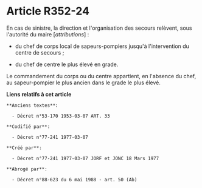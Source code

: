 # Article R352-24

En cas de sinistre, la direction et l'organisation des secours relèvent, sous l'autorité du maire [*attributions*] :

- du chef de corps local de sapeurs-pompiers jusqu'à l'intervention du centre de secours ;

- du chef de centre le plus élevé en grade.

Le commandement du corps ou du centre appartient, en l'absence du chef, au sapeur-pompier le plus ancien dans le grade le
plus élevé.

**Liens relatifs à cet article**

	**Anciens textes**:

	  - Décret n°53-170 1953-03-07 ART. 33

	**Codifié par**:

	  - Décret n°77-241 1977-03-07

	**Créé par**:

	  - Décret n°77-241 1977-03-07 JORF et JONC 18 Mars 1977

	**Abrogé par**:

	  - Décret n°88-623 du 6 mai 1988 - art. 50 (Ab)
